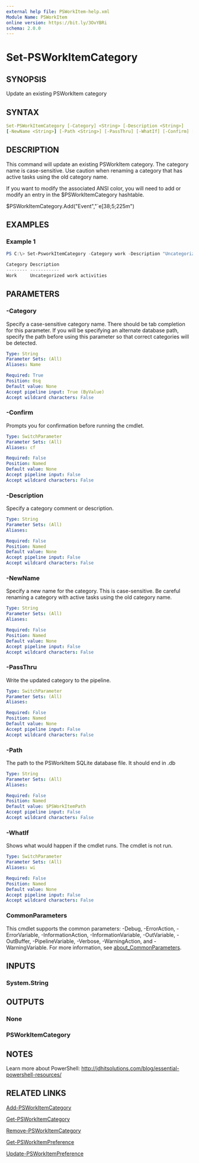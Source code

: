 ```yaml
---
external help file: PSWorkItem-help.xml
Module Name: PSWorkItem
online version: https://bit.ly/3OvYBRi
schema: 2.0.0
---
```


# Set-PSWorkItemCategory

## SYNOPSIS

Update an existing PSWorkItem category

## SYNTAX

```yaml
Set-PSWorkItemCategory [-Category] <String> [-Description <String>]
[-NewName <String>] [-Path <String>] [-PassThru] [-WhatIf] [-Confirm] [<CommonParameters>]
```

## DESCRIPTION

This command will update an existing PSWorkItem category. The category name is case-sensitive. Use caution when renaming a category that has active tasks using the old category name.

If you want to modify the associated ANSI color, you will need to add or modify an entry in the $PSWorkItemCategory hashtable.

$PSWorkItemCategory.Add("Event","`e[38;5;225m")

## EXAMPLES

### Example 1

```powershell
PS C:\> Set-PsworkItemCategory -Category work -Description "Uncategorized work activities" -PassThru

Category Description
-------- -----------
Work     Uncategorized work activities
```

## PARAMETERS

### -Category

Specify a case-sensitive category name. There should be tab completion for this parameter. If you will be specifying an alternate database path, specify the path before using this parameter so that correct categories will be detected.

```yaml
Type: String
Parameter Sets: (All)
Aliases: Name

Required: True
Position: 0sq
Default value: None
Accept pipeline input: True (ByValue)
Accept wildcard characters: False
```

### -Confirm

Prompts you for confirmation before running the cmdlet.

```yaml
Type: SwitchParameter
Parameter Sets: (All)
Aliases: cf

Required: False
Position: Named
Default value: None
Accept pipeline input: False
Accept wildcard characters: False
```

### -Description

Specify a category comment or description.

```yaml
Type: String
Parameter Sets: (All)
Aliases:

Required: False
Position: Named
Default value: None
Accept pipeline input: False
Accept wildcard characters: False
```

### -NewName

Specify a new name for the category.
This is case-sensitive.
Be careful renaming a category with active tasks using the old category name.

```yaml
Type: String
Parameter Sets: (All)
Aliases:

Required: False
Position: Named
Default value: None
Accept pipeline input: False
Accept wildcard characters: False
```

### -PassThru

Write the updated category to the pipeline.

```yaml
Type: SwitchParameter
Parameter Sets: (All)
Aliases:

Required: False
Position: Named
Default value: None
Accept pipeline input: False
Accept wildcard characters: False
```

### -Path

The path to the PSWorkItem SQLite database file.
It should end in .db

```yaml
Type: String
Parameter Sets: (All)
Aliases:

Required: False
Position: Named
Default value: $PSWorkItemPath
Accept pipeline input: False
Accept wildcard characters: False
```

### -WhatIf

Shows what would happen if the cmdlet runs.
The cmdlet is not run.

```yaml
Type: SwitchParameter
Parameter Sets: (All)
Aliases: wi

Required: False
Position: Named
Default value: None
Accept pipeline input: False
Accept wildcard characters: False
```

### CommonParameters

This cmdlet supports the common parameters: -Debug, -ErrorAction, -ErrorVariable, -InformationAction, -InformationVariable, -OutVariable, -OutBuffer, -PipelineVariable, -Verbose, -WarningAction, and -WarningVariable. For more information, see [about_CommonParameters](http://go.microsoft.com/fwlink/?LinkID=113216).

## INPUTS

### System.String

## OUTPUTS

### None

### PSWorkItemCategory

## NOTES

Learn more about PowerShell: http://jdhitsolutions.com/blog/essential-powershell-resources/

## RELATED LINKS

[Add-PSWorkItemCategory](Add-PSWorkItemCategory.md)

[Get-PSWorkItemCategory](Get-PSWorkItemCategory.md)

[Remove-PSWorkItemCategory](Remove-PSWorkItemCategory.md)

[Get-PSWorkItemPreference](Get-PSWorkItemPreference.md)

[Update-PSWorkItemPreference](Update-PSWorkItemPreference.md)
